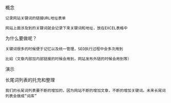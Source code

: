 概念

	记录网站关键词的链接URL地址表单

	网站上面涉及到的关键词就会记录下来关键词和地址，放在EXCEL表格中

为什么要做呢？

	关键词很多的时候便于记忆以及统一管理，SEO执行过程中会多次用到

	比如（文章内部加内部链接的时候会用到，网站发布外链的时候会用到等）

演示

长尾词列表的托充和整理

	我们的长尾词列表要不断的增加的，因为网站不断的增加文章，不断的增加关键词。未来长尾词列表会做成“词库”

